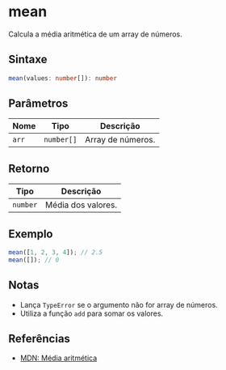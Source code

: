 # mean

Calcula a média aritmética de um array de números.

## Sintaxe
```typescript
mean(values: number[]): number
```

## Parâmetros

| Nome   | Tipo        | Descrição           |
|--------|-------------|---------------------|
| `arr`  | `number[]`  | Array de números.   |

## Retorno

| Tipo      | Descrição            |
|-----------|----------------------|
| `number`  | Média dos valores.   | Retorna 0 se o array estiver vazio.

## Exemplo
```typescript
mean([1, 2, 3, 4]); // 2.5
mean([]); // 0
```

## Notas
- Lança `TypeError` se o argumento não for array de números.
- Utiliza a função `add` para somar os valores.

## Referências
- [MDN: Média aritmética](https://developer.mozilla.org/pt-BR/docs/Glossary/Arithmetic_mean)